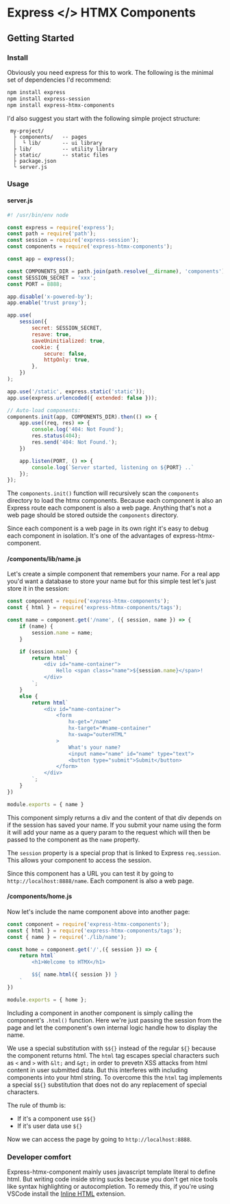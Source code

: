 # Express </> HTMX Components

## Getting Started

### Install

Obviously you need express for this to work. The following
is the minimal set of dependencies I'd recommend:

```sh
npm install express
npm install express-session
npm install express-htmx-components
```

I'd also suggest you start with the following simple project
structure:

```text
 my-project/
  ├ components/   -- pages
  │  └ lib/       -- ui library
  ├ lib/          -- utility library
  ├ static/       -- static files
  ├ package.json
  └ server.js
```

### Usage

#### server.js

```js
#! /usr/bin/env node

const express = require('express');
const path = require('path');
const session = require('express-session');
const components = require('express-htmx-components');

const app = express();

const COMPONENTS_DIR = path.join(path.resolve(__dirname), 'components');
const SESSION_SECRET = 'xxx';
const PORT = 8888;

app.disable('x-powered-by');
app.enable('trust proxy');

app.use(
    session({
        secret: SESSION_SECRET,
        resave: true,
        saveUninitialized: true,
        cookie: {
            secure: false,
            httpOnly: true,
        },
    })
);

app.use('/static', express.static('static'));
app.use(express.urlencoded({ extended: false }));

// Auto-load components:
components.init(app, COMPONENTS_DIR).then(() => {
    app.use((req, res) => {
        console.log('404: Not Found');
        res.status(404);
        res.send('404: Not Found.');
    })

    app.listen(PORT, () => {
        console.log(`Server started, listening on ${PORT} ..`
    });
});
```

The `components.init()` function will recursively scan the `components`
directory to load the htmx components. Because each component is also
an Express route each component is also a web page. Anything that's not
a web page should be stored outside the `components` directory.

Since each component is a web page in its own right it's easy to debug
each component in isolation. It's one of the advantages of
express-htmx-component.

#### /components/lib/name.js

Let's create a simple component that remembers your name. For a real app you'd
want a database to store your name but for this simple test let's just store
it in the session:

```js
const component = require('express-htmx-components');
const { html } = require('express-htmx-components/tags');

const name = component.get('/name', ({ session, name }) => {
    if (name) {
        session.name = name;
    }

    if (session.name) {
        return html`
            <div id="name-container">
                Hello <span class="name">${session.name}</span>!
            </div>
        `;
    }
    else {
        return html`
            <div id="name-container">
                <form
                    hx-get="/name"
                    hx-target="#name-container"
                    hx-swap="outerHTML"
                >
                    What's your name?
                    <input name="name" id="name" type="text">
                    <button type="submit">Submit</button>
                </form>
            </div>
        `;
    }
})

module.exports = { name }
```

This component simply returns a div and the content of that div depends
on if the session has saved your name. If you submit your name using the
form it will add your name as a query param to the request which will then
be passed to the component as the `name` property.

The `session` property is a special prop that is linked to Express
`req.session`. This allows your component to access the session.

Since this component has a URL you can test it by going to
`http://localhost:8888/name`. Each component is also a web page.

#### /components/home.js

Now let's include the name component above into another page:

```js
const component = require('express-htmx-components');
const { html } = require('express-htmx-components/tags');
const { name } = require('./lib/name');

const home = component.get('/',({ session }) => {
    return html`
        <h1>Welcome to HTMX</h1>

        $${ name.html({ session }) }
    `
})

module.exports = { home };
```

Including a component in another component is simply calling the component's
`.html()` function. Here we're just passing the session from the page and
let the component's own internal logic handle how to display the name.

We use a special substitution with `$${}` instead of the regular `${}` because
the component returns html. The `html` tag escapes special characters such as
`<` and `>` with `&lt;` and `&gt;` in order to prevetn XSS attacks from html
content in user submitted data. But this interferes with including components
into your html string. To overcome this the `html` tag implements a special
`$${}` substitution that does not do any replacement of special characters.

The rule of thumb is:

- If it's a component use `$${}`
- If it's user data use `${}`

Now we can access the page by going to `http://localhost:8888`.

### Developer comfort

Express-htmx-component mainly uses javascript template literal to
define html. But writing code inside string sucks because you don't get
nice tools like syntax highlighting or autocompletion. To remedy this,
if you're using VSCode install the
[Inline HTML](https://marketplace.visualstudio.com/items?itemName=pushqrdx.inline-html) extension.
